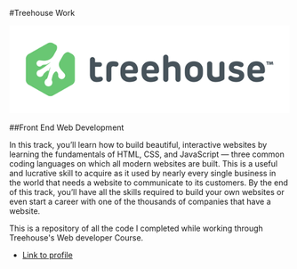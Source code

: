 #Treehouse Work

![Treehouse](https://github.com/jmccutchanwd/treehouse-work/blob/master/images/Treehouse-logo.png)

##Front End Web Development

In this track, you’ll learn how to build beautiful, interactive websites by learning the fundamentals of HTML, CSS, and JavaScript — three common coding languages on which all modern websites are built. This is a useful and lucrative skill to acquire as it used by nearly every single business in the world that needs a website to communicate to its customers. By the end of this track, you’ll have all the skills required to build your own websites or even start a career with one of the thousands of companies that have a website.

This is a repository of all the code I completed while working through Treehouse's Web developer Course.

* [Link to profile](https://teamtreehouse.com/johnmccutchan)


